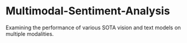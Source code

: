 # Multimodal-Sentiment-Analysis
Examining the performance of various SOTA vision and text models on multiple modalities.

